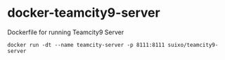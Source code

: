 # docker-teamcity9-server

Dockerfile for running Teamcity9 Server

    docker run -dt --name teamcity-server -p 8111:8111 suixo/teamcity9-server
